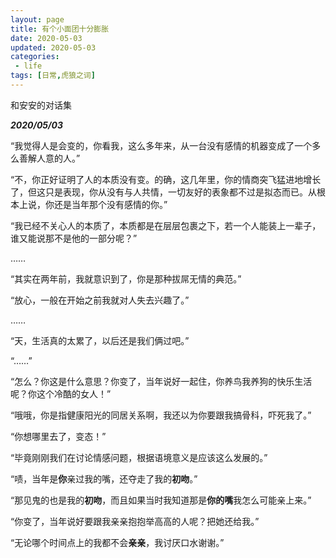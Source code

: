 ```yaml
---
layout: page
title: 有个小面团十分膨胀
date: 2020-05-03
updated: 2020-05-03
categories:
 - life
tags: [日常,虎狼之词]
---
```


和安安的对话集

***2020/05/03***

“我觉得人是会变的，你看我，这么多年来，从一台没有感情的机器变成了一个多么善解人意的人。”

“不，你正好证明了人的本质没有变。的确，这几年里，你的情商突飞猛进地增长了，但这只是表现，你从没有与人共情，一切友好的表象都不过是拟态而已。从根本上说，你还是当年那个没有感情的你。”

“我已经不关心人的本质了，本质都是在层层包裹之下，若一个人能装上一辈子，谁又能说那不是他的一部分呢？”

……

“其实在两年前，我就意识到了，你是那种拔屌无情的典范。”

“放心，一般在开始之前我就对人失去兴趣了。”

……

“天，生活真的太累了，以后还是我们俩过吧。”

“……”

“怎么？你这是什么意思？你变了，当年说好一起住，你养鸟我养狗的快乐生活呢？你这个冷酷的女人！”

“哦哦，你是指健康阳光的同居关系啊，我还以为你要跟我搞骨科，吓死我了。”

“你想哪里去了，变态！”

“毕竟刚刚我们在讨论情感问题，根据语境意义是应该这么发展的。”

“啧，当年是**你**亲过我的嘴，还夺走了我的**初吻**。”

“那见鬼的也是我的**初吻**，而且如果当时我知道那是**你的嘴**我怎么可能亲上来。”

“你变了，当年说好要跟我亲亲抱抱举高高的人呢？把她还给我。”

“无论哪个时间点上的我都不会**亲亲**，我讨厌口水谢谢。”
